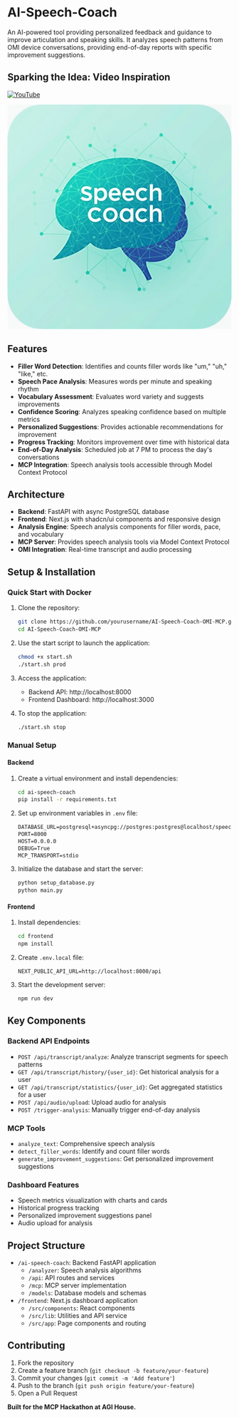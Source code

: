 # AI-Speech-Coach

An AI-powered tool providing personalized feedback and guidance to improve articulation and speaking skills. It analyzes speech patterns from OMI device conversations, providing end-of-day reports with specific improvement suggestions.

## Sparking the Idea: Video Inspiration

[![YouTube](http://i.ytimg.com/vi/2FTx7DV7sv8/hqdefault.jpg)](https://www.youtube.com/watch?v=2FTx7DV7sv8)

![AI_Speech_Coach](assets/speech_coach.jpg)

## Features

- **Filler Word Detection**: Identifies and counts filler words like "um," "uh," "like," etc.
- **Speech Pace Analysis**: Measures words per minute and speaking rhythm
- **Vocabulary Assessment**: Evaluates word variety and suggests improvements
- **Confidence Scoring**: Analyzes speaking confidence based on multiple metrics
- **Personalized Suggestions**: Provides actionable recommendations for improvement
- **Progress Tracking**: Monitors improvement over time with historical data
- **End-of-Day Analysis**: Scheduled job at 7 PM to process the day's conversations
- **MCP Integration**: Speech analysis tools accessible through Model Context Protocol

## Architecture

- **Backend**: FastAPI with async PostgreSQL database
- **Frontend**: Next.js with shadcn/ui components and responsive design
- **Analysis Engine**: Speech analysis components for filler words, pace, and vocabulary
- **MCP Server**: Provides speech analysis tools via Model Context Protocol
- **OMI Integration**: Real-time transcript and audio processing

## Setup & Installation

### Quick Start with Docker

1. Clone the repository:
   ```bash
   git clone https://github.com/yourusername/AI-Speech-Coach-OMI-MCP.git
   cd AI-Speech-Coach-OMI-MCP
   ```

2. Use the start script to launch the application:
   ```bash
   chmod +x start.sh
   ./start.sh prod
   ```

3. Access the application:
   - Backend API: http://localhost:8000
   - Frontend Dashboard: http://localhost:3000

4. To stop the application:
   ```bash
   ./start.sh stop
   ```

### Manual Setup

#### Backend

1. Create a virtual environment and install dependencies:
   ```bash
   cd ai-speech-coach
   pip install -r requirements.txt
   ```

2. Set up environment variables in `.env` file:
   ```
   DATABASE_URL=postgresql+asyncpg://postgres:postgres@localhost/speech_coach
   PORT=8000
   HOST=0.0.0.0
   DEBUG=True
   MCP_TRANSPORT=stdio
   ```

3. Initialize the database and start the server:
   ```bash
   python setup_database.py
   python main.py
   ```

#### Frontend

1. Install dependencies:
   ```bash
   cd frontend
   npm install
   ```

2. Create `.env.local` file:
   ```
   NEXT_PUBLIC_API_URL=http://localhost:8000/api
   ```

3. Start the development server:
   ```bash
   npm run dev
   ```

## Key Components

### Backend API Endpoints

- `POST /api/transcript/analyze`: Analyze transcript segments for speech patterns
- `GET /api/transcript/history/{user_id}`: Get historical analysis for a user
- `GET /api/transcript/statistics/{user_id}`: Get aggregated statistics for a user
- `POST /api/audio/upload`: Upload audio for analysis
- `POST /trigger-analysis`: Manually trigger end-of-day analysis

### MCP Tools

- `analyze_text`: Comprehensive speech analysis
- `detect_filler_words`: Identify and count filler words
- `generate_improvement_suggestions`: Get personalized improvement suggestions

### Dashboard Features

- Speech metrics visualization with charts and cards
- Historical progress tracking
- Personalized improvement suggestions panel
- Audio upload for analysis

## Project Structure

- `/ai-speech-coach`: Backend FastAPI application
  - `/analyzer`: Speech analysis algorithms
  - `/api`: API routes and services
  - `/mcp`: MCP server implementation
  - `/models`: Database models and schemas
- `/frontend`: Next.js dashboard application
  - `/src/components`: React components
  - `/src/lib`: Utilities and API service
  - `/src/app`: Page components and routing

## Contributing

1. Fork the repository
2. Create a feature branch (`git checkout -b feature/your-feature`)
3. Commit your changes (`git commit -m 'Add feature'`)
4. Push to the branch (`git push origin feature/your-feature`)
5. Open a Pull Request

**Built for the MCP Hackathon at AGI House.**
